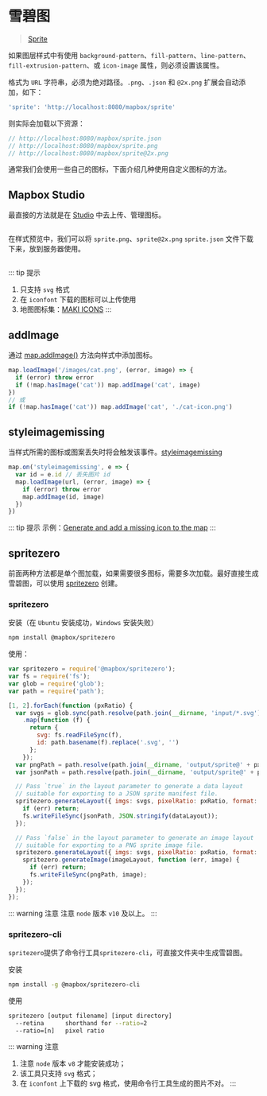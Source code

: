 # 雪碧图
> [Sprite](https://maplibre.org/maplibre-gl-js-docs/style-spec/sprite/)

如果图层样式中有使用 `background-pattern`、`fill-pattern`、`line-pattern`、`fill-extrusion-pattern`、或 `icon-image` 属性，则必须设置该属性。

格式为 `URL` 字符串，必须为绝对路径。`.png`、`.json` 和 `@2x.png` 扩展会自动添加，如下：
``` js
'sprite': 'http://localhost:8080/mapbox/sprite'
```
则实际会加载以下资源：
``` js
// http://localhost:8080/mapbox/sprite.json
// http://localhost:8080/mapbox/sprite.png
// http://localhost:8080/mapbox/sprite@2x.png 
```

通常我们会使用一些自己的图标，下面介绍几种使用自定义图标的方法。

## Mapbox Studio
最直接的方法就是在 [Studio](https://studio.mapbox.com/) 中去上传、管理图标。
<div align="center">
  <img :src="$withBase('/assets/images/sprite1.png')" width="580" />
</div>

在样式预览中，我们可以将 `sprite.png`、`sprite@2x.png` `sprite.json` 文件下载下来，放到服务器使用。

<div align="center">
  <img :src="$withBase('/assets/images/sprite2.png')" width="580" />
</div>

::: tip 提示
1. 只支持 `svg` 格式
2. 在 `iconfont` 下载的图标可以上传使用
3. 地图图标集：[MAKI ICONS](https://labs.mapbox.com/maki-icons/)
:::

## addImage
通过 [map.addImage()](https://docs.mapbox.com/mapbox-gl-js/api/#map#addimage) 方法向样式中添加图标。
``` js
map.loadImage('/images/cat.png', (error, image) => {
  if (error) throw error
  if (!map.hasImage('cat')) map.addImage('cat', image)
})
// 或
if (!map.hasImage('cat')) map.addImage('cat', './cat-icon.png')
```
## styleimagemissing
当样式所需的图标或图案丢失时将会触发该事件。[styleimagemissing](https://docs.mapbox.com/mapbox-gl-js/api/#map.event:styleimagemissing)

``` js
map.on('styleimagemissing', e => {
  var id = e.id // 丢失图片 id
  map.loadImage(url, (error, image) => {
    if (error) throw error
    map.addImage(id, image)
  })
})
```

::: tip 提示
示例：[Generate and add a missing icon to the map](https://docs.mapbox.com/mapbox-gl-js/example/add-image-missing-generated/)
:::

## spritezero
前面两种方法都是单个图加载，如果需要很多图标，需要多次加载。最好直接生成雪碧图，可以使用 [spritezero](https://github.com/mapbox/spritezero) 创建。

### spritezero
安装（在 `Ubuntu` 安装成功，`Windows` 安装失败）
``` bash
npm install @mapbox/spritezero
```

使用：

``` js
var spritezero = require('@mapbox/spritezero');
var fs = require('fs');
var glob = require('glob');
var path = require('path');

[1, 2].forEach(function (pxRatio) {
  var svgs = glob.sync(path.resolve(path.join(__dirname, 'input/*.svg')))
    .map(function (f) {
      return {
        svg: fs.readFileSync(f),
        id: path.basename(f).replace('.svg', '')
      };
    });
  var pngPath = path.resolve(path.join(__dirname, 'output/sprite@' + pxRatio + '.png'));
  var jsonPath = path.resolve(path.join(__dirname, 'output/sprite@' + pxRatio + '.json'));

  // Pass `true` in the layout parameter to generate a data layout
  // suitable for exporting to a JSON sprite manifest file.
  spritezero.generateLayout({ imgs: svgs, pixelRatio: pxRatio, format: true }, function (err, dataLayout) {
    if (err) return;
    fs.writeFileSync(jsonPath, JSON.stringify(dataLayout));
  });

  // Pass `false` in the layout parameter to generate an image layout
  // suitable for exporting to a PNG sprite image file.
  spritezero.generateLayout({ imgs: svgs, pixelRatio: pxRatio, format: false }, function (err, imageLayout) {
    spritezero.generateImage(imageLayout, function (err, image) {
      if (err) return;
      fs.writeFileSync(pngPath, image);
    });
  });
});
```

::: warning 注意
注意 `node` 版本 `v10` 及以上。
:::

### spritezero-cli
`spritezero`提供了命令行工具`spritezero-cli`，可直接文件夹中生成雪碧图。

安装
``` bash
npm install -g @mapbox/spritezero-cli
```

使用
``` bash
spritezero [output filename] [input directory]
  --retina      shorthand for --ratio=2
  --ratio=[n]   pixel ratio
```

::: warning 注意
1. 注意 `node` 版本 `v8` 才能安装成功；
2. 该工具只支持 `svg` 格式；
3. 在 `iconfont` 上下载的 svg 格式，使用命令行工具生成的图片不对。
:::
